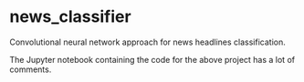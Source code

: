 # news_classifier
Convolutional neural network approach for news headlines classification.

The Jupyter notebook containing the code for the above project has a lot of comments.
